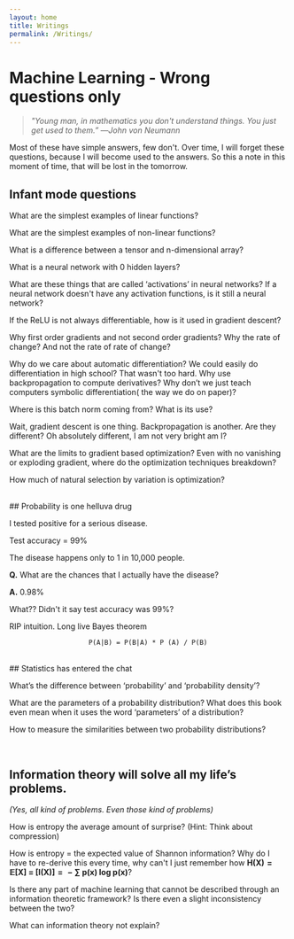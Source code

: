 ```yaml
---
layout: home
title: Writings
permalink: /Writings/
---
```


# Machine Learning - Wrong questions only

> *"Young man, in mathematics you don't understand things. You just get 
> used to them.”*
>                                                        —_John von Neumann_

Most of these have simple answers, few don't. Over time, I will forget these questions, because I will become used to the answers. So this a note in this moment of time, that will be lost in the tomorrow.
<br/>
## Infant mode questions

What are the simplest examples of linear functions?

What are the simplest examples of non-linear functions?

What is a difference between a tensor and n-dimensional array?

What is a neural network with 0 hidden layers?

What are these things that are called  ‘activations’ in neural networks? If a neural network doesn't have any activation functions, is it still a neural network?

If the ReLU is not always differentiable, how is it used in gradient descent? 

Why first order gradients and not second order gradients? Why the rate of change? And not the rate of rate of change? 

Why do we care about automatic differentiation? We could easily do differentiation in high school?  That wasn't too hard. Why use backpropagation to compute derivatives? Why don’t we just teach computers symbolic differentiation( the way we do on paper)?

Where is this batch norm coming from? What is its use?

Wait, gradient descent is one thing. Backpropagation is another. Are they different? Oh absolutely different, I am not very bright am I?

What are the limits to gradient based optimization? Even with no vanishing or exploding gradient, where do the optimization techniques breakdown?

How much of natural selection by variation is optimization?

<br/>
## Probability is one helluva drug

I tested positive for a serious disease. 

Test accuracy = 99% 

The disease happens only to 1 in 10,000 people.

**Q.** What are the chances that I actually have the disease? 

**A.** 0.98%

What?? Didn't it say test accuracy was 99%?

RIP intuition. Long live Bayes theorem

                        P(A|B) = P(B|A) * P (A) / P(B) 

<br/>
## Statistics has entered the chat

What’s the difference between ‘probability’ and ‘probability density’?

What are the parameters of a probability distribution? What does this book even mean when it uses the word ‘parameters’ of a distribution?

How to measure the similarities between two probability distributions?

<br/>

## Information theory will solve all my life’s problems.

*(Yes, all kind of problems. Even those kind of problems)*

How is entropy the average amount of surprise? (Hint: Think about compression)

How is entropy = the expected value of Shannon information? Why do I have to re-derive this every time, why can't I just remember how 
  **H(X) = 𝔼[X] = [I(X)] =  − ∑ p(x) log p(x)**?

Is there any part of machine learning that cannot be described through an information theoretic framework? Is there even a slight inconsistency between the two?

What can information theory not explain?